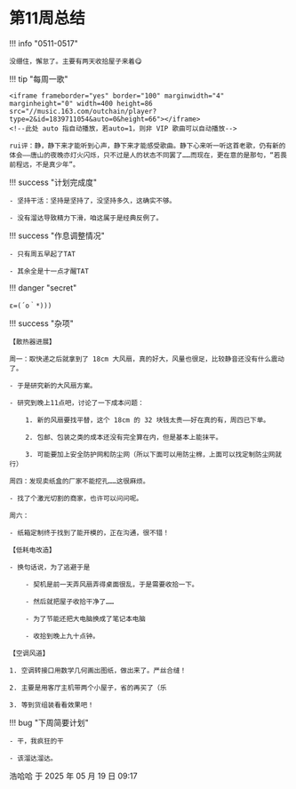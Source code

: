 # 第11周总结

!!! info "0511-0517"

    没绷住，懈怠了。主要有两天收拾屋子来着😋
    
!!! tip "每周一歌"

    <iframe frameborder="yes" border="100" marginwidth="4" marginheight="0" width=400 height=86 src="//music.163.com/outchain/player?type=2&id=1839711054&auto=0&height=66"></iframe>
    <!--此处 auto 指自动播放，若auto=1，则非 VIP 歌曲可以自动播放-->

    rui评：静，静下来才能听到心声，静下来才能感受歌曲。静下心来听一听这首老歌，仍有新的体会——唐山的夜晚亦灯火闪烁，只不过是人的状态不同罢了……而现在，更在意的是那句，“若畏前程远，不是真少年”。

!!! success "计划完成度"

    - 坚持干活：坚持是坚持了，没坚持多久，这确实不够。
    
    - 没有溜达导致精力下滑，咱这属于是经典反例了。
    
!!! success "作息调整情况"

    - 只有周五早起了TAT

    - 其余全是十一点才醒TAT

!!! danger "secret"

    ε=(´ο｀*)))

!!! success "杂项"

    【散热器进展】

    周一：取快递之后就拿到了 18cm 大风扇，真的好大，风量也很足，比较静音还没有什么震动了。

    - 于是研究新的大风扇方案。
    
    - 研究到晚上11点吧，讨论了一下成本问题：
        
        1. 新的风扇要找平替，这个 18cm 的 32 块钱太贵——好在真的有，周四已下单。
        
        2. 包邮、包装之类的成本还没有完全算在内，但是基本上能抹平。
        
        3. 可能要加上安全防护网和防尘网（所以下面可以用防尘棉，上面可以找定制防尘网就行）

    周四：发现卖纸盒的厂家不能挖孔……这很麻烦。

    - 找了个激光切割的商家，也许可以问问呢。

    周六：

    - 纸箱定制终于找到了能开模的，正在沟通，很不错！

    【低耗电改造】

    - 换句话说，为了逃避于是
        
        - 契机是前一天弄风扇弄得桌面很乱，于是需要收拾一下。
        
        - 然后就把屋子收拾干净了……
        
        - 为了节能还把大电脑换成了笔记本电脑
        
        - 收拾到晚上九十点钟。

    【空调风道】

    1. 空调转接口用数学几何画出图纸，做出来了。严丝合缝！
    
    2. 主要是用客厅主机带两个小屋子，省的再买了（乐
    
    3. 等到货组装看看效果吧！

!!! bug "下周简要计划"

    - 干，我疯狂的干

    - 该溜达溜达。

浩哈哈 于 2025 年 05 月 19 日 09:17